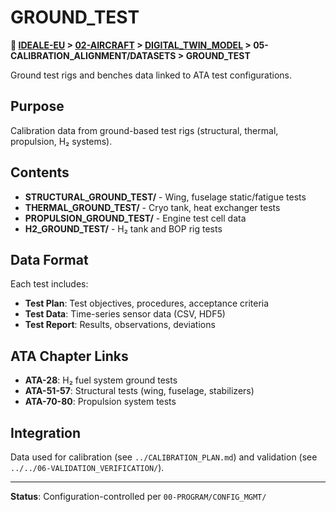 # GROUND_TEST

**📍 [IDEALE-EU](../../../../) > [02-AIRCRAFT](../../../) > [DIGITAL_TWIN_MODEL](../../) > 05-CALIBRATION_ALIGNMENT/DATASETS > GROUND_TEST**

Ground test rigs and benches data linked to ATA test configurations.

## Purpose

Calibration data from ground-based test rigs (structural, thermal, propulsion, H₂ systems).

## Contents

- **STRUCTURAL_GROUND_TEST/** - Wing, fuselage static/fatigue tests
- **THERMAL_GROUND_TEST/** - Cryo tank, heat exchanger tests
- **PROPULSION_GROUND_TEST/** - Engine test cell data
- **H2_GROUND_TEST/** - H₂ tank and BOP rig tests

## Data Format

Each test includes:
- **Test Plan**: Test objectives, procedures, acceptance criteria
- **Test Data**: Time-series sensor data (CSV, HDF5)
- **Test Report**: Results, observations, deviations

## ATA Chapter Links

- **ATA-28**: H₂ fuel system ground tests
- **ATA-51-57**: Structural tests (wing, fuselage, stabilizers)
- **ATA-70-80**: Propulsion system tests

## Integration

Data used for calibration (see `../CALIBRATION_PLAN.md`) and validation (see `../../06-VALIDATION_VERIFICATION/`).

---

**Status**: Configuration-controlled per `00-PROGRAM/CONFIG_MGMT/`
